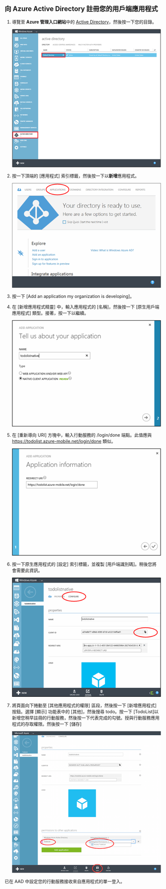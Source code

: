 ## <a name="register-app-aad"></a>向 Azure Active Directory 註冊您的用戶端應用程式

1. 導覽至 **Azure 管理入口網站**中的 [Active Directory]，然後按一下您的目錄。

   ![](./media/mobile-services-dotnet-adal-register-client/mobile-services-select-aad.png)

2. 按一下頂端的 [應用程式] 索引標籤，然後按一下以**新增**應用程式。 

   ![](./media/mobile-services-dotnet-adal-register-client/mobile-services-aad-applications-tab.png)

3. 按一下 [Add an application my organization is developing]。

4. 在 [新增應用程式精靈] 中，輸入應用程式的 [名稱]，然後按一下 [原生用戶端應用程式] 類型。接著，按一下以繼續。

   ![](./media/mobile-services-dotnet-adal-register-client/mobile-services-native-selection.png)

5. 在 [重新導向 URI] 方塊中，輸入行動服務的 /login/done 端點。此值應與 https://todolist.azure-mobile.net/login/done 類似。

   ![](./media/mobile-services-dotnet-adal-register-client/mobile-services-native-redirect-uri.png)

6. 按一下原生應用程式的 [設定] 索引標籤，並複製 [用戶端識別碼]。稍後您將會需要此資訊。

   ![](./media/mobile-services-dotnet-adal-register-client/mobile-services-native-client-id.png)

7. 將頁面向下捲動至 [其他應用程式的權限] 區段，然後按一下 [新增應用程式] 按鈕。選擇 [顯示] 功能表中的 [其他]，然後搜尋 todo。按一下 [TodoList]以新增您稍早註冊的行動服務，然後按一下代表完成的勾號。授與行動服務應用程式的存取權限。然後按一下 [儲存]

   ![](./media/mobile-services-dotnet-adal-register-client/mobile-services-native-add-permissions.png)

已在 AAD 中設定您的行動服務接收來自應用程式的單一登入。


[Active Directory]: https://manage.windowsazure.com/

<!---HONumber=July15_HO2-->